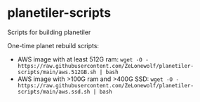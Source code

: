 # planetiler-scripts
Scripts for building planetiler

One-time planet rebuild scripts:

* AWS image with at least 512G ram:
  `wget -O - https://raw.githubusercontent.com/ZeLonewolf/planetiler-scripts/main/aws.512GB.sh | bash`
* AWS image with >100G ram and >400G SSD:
  `wget -O - https://raw.githubusercontent.com/ZeLonewolf/planetiler-scripts/main/aws.ssd.sh | bash`
